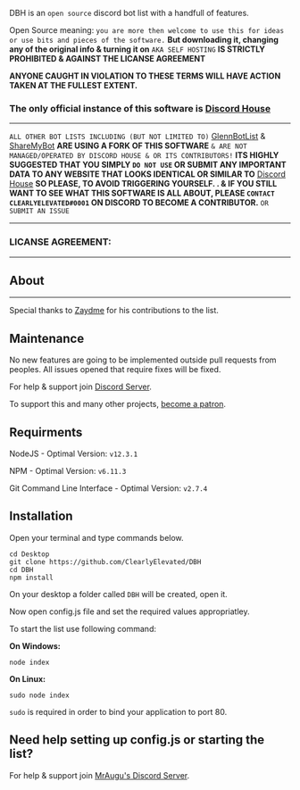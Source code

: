 DBH is an `open source` discord bot list with a handfull of features. 

Open Source meaning: `you are more then welcome to use this for ideas or use bits and pieces of the software.` **But downloading it, changing any of the original info & turning it on** `AKA SELF HOSTING` **IS STRICTLY PROHIBITED & AGAINST THE LICANSE AGREEMENT**

**ANYONE CAUGHT IN VIOLATION TO THESE TERMS WILL HAVE ACTION TAKEN AT THE FULLEST EXTENT.**

### The only official instance of this software is [Discord House](https://www.discordjs.services)

---

`ALL OTHER BOT LISTS INCLUDING (BUT NOT LIMITED TO)` [GlennBotList](https://glennbotlist.xyz/) & [ShareMyBot](https://www.sharemybot.com/) **__ARE USING A FORK OF THIS SOFTWARE__** `& ARE NOT MANAGED/OPERATED BY DISCORD HOUSE & OR ITS CONTRIBUTORS!` **__ITS HIGHLY SUGGESTED THAT YOU SIMPLY `DO NOT USE` OR SUBMIT ANY IMPORTANT DATA TO ANY WEBSITE THAT LOOKS IDENTICAL OR SIMILAR TO__** [Discord House](https://www.discordjs.service) **SO PLEASE, TO AVOID TRIGGERING YOURSELF. . & IF YOU STILL WANT TO SEE WHAT THIS SOFTWARE IS ALL ABOUT, PLEASE `CONTACT CLEARLYELEVATED#0001` ON DISCORD TO BECOME A CONTRIBUTOR.** `OR SUBMIT AN ISSUE`

---

### LICANSE AGREEMENT: 

---

## About
---
Special thanks to [Zaydme](https://github.com/Zaydme) for his contributions to the list.

## Maintenance
No new features are going to be implemented outside pull requests from peoples. All issues opened that require fixes will be fixed.

For help & support join [Discord Server](https://discord.plus/discordhouse).

To support this and many other projects, [become a patron](https://www.patreon.com/clearlyelevated).

## Requirments
NodeJS - Optimal Version: `v12.3.1`

NPM - Optimal Version: `v6.11.3`

Git Command Line Interface - Optimal Version: `v2.7.4`

## Installation
Open your terminal and type commands below.
```
cd Desktop
git clone https://github.com/ClearlyElevated/DBH
cd DBH
npm install
```
On your desktop a folder called `DBH` will be created, open it.

Now open config.js file and set the required values appropriatley.

To start the list use following command:

**On Windows:**
```
node index
```
**On Linux:**
```
sudo node index
```
`sudo` is required in order to bind your application to port 80.

## Need help setting up config.js or starting the list?
For help & support join [MrAugu's Discord Server](https://discord.gg/rk7cVyk).
